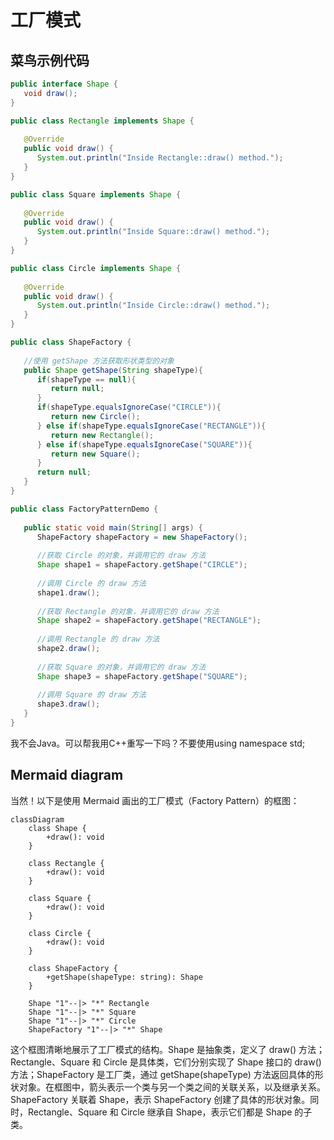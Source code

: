 # 工厂模式
## 菜鸟示例代码
```java
public interface Shape {
   void draw();
}

public class Rectangle implements Shape {
 
   @Override
   public void draw() {
      System.out.println("Inside Rectangle::draw() method.");
   }
}

public class Square implements Shape {
 
   @Override
   public void draw() {
      System.out.println("Inside Square::draw() method.");
   }
}

public class Circle implements Shape {
 
   @Override
   public void draw() {
      System.out.println("Inside Circle::draw() method.");
   }
}

public class ShapeFactory {
    
   //使用 getShape 方法获取形状类型的对象
   public Shape getShape(String shapeType){
      if(shapeType == null){
         return null;
      }        
      if(shapeType.equalsIgnoreCase("CIRCLE")){
         return new Circle();
      } else if(shapeType.equalsIgnoreCase("RECTANGLE")){
         return new Rectangle();
      } else if(shapeType.equalsIgnoreCase("SQUARE")){
         return new Square();
      }
      return null;
   }
}

public class FactoryPatternDemo {
 
   public static void main(String[] args) {
      ShapeFactory shapeFactory = new ShapeFactory();
 
      //获取 Circle 的对象，并调用它的 draw 方法
      Shape shape1 = shapeFactory.getShape("CIRCLE");
 
      //调用 Circle 的 draw 方法
      shape1.draw();
 
      //获取 Rectangle 的对象，并调用它的 draw 方法
      Shape shape2 = shapeFactory.getShape("RECTANGLE");
 
      //调用 Rectangle 的 draw 方法
      shape2.draw();
 
      //获取 Square 的对象，并调用它的 draw 方法
      Shape shape3 = shapeFactory.getShape("SQUARE");
 
      //调用 Square 的 draw 方法
      shape3.draw();
   }
}
```
我不会Java。可以帮我用C++重写一下吗？不要使用using namespace std;
## Mermaid diagram
当然！以下是使用 Mermaid 画出的工厂模式（Factory Pattern）的框图：

```mermaid
classDiagram
    class Shape {
        +draw(): void
    }

    class Rectangle {
        +draw(): void
    }

    class Square {
        +draw(): void
    }

    class Circle {
        +draw(): void
    }

    class ShapeFactory {
        +getShape(shapeType: string): Shape
    }

    Shape "1"--|> "*" Rectangle
    Shape "1"--|> "*" Square
    Shape "1"--|> "*" Circle
    ShapeFactory "1"--|> "*" Shape
```

这个框图清晰地展示了工厂模式的结构。Shape 是抽象类，定义了 draw() 方法；Rectangle、Square 和 Circle 是具体类，它们分别实现了 Shape 接口的 draw() 方法；ShapeFactory 是工厂类，通过 getShape(shapeType) 方法返回具体的形状对象。在框图中，箭头表示一个类与另一个类之间的关联关系，以及继承关系。ShapeFactory 关联着 Shape，表示 ShapeFactory 创建了具体的形状对象。同时，Rectangle、Square 和 Circle 继承自 Shape，表示它们都是 Shape 的子类。